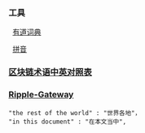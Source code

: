### 工具

   [有道词典](http://dict.youdao.com)
   
   [拼音](http://fanyu.baidu.com)

### [区块链术语中英对照表](https://blog.csdn.net/qq_36747842/article/details/79590065)


### [Ripple-Gateway](https://ripple.com/build/gateway-guide/#before-integration)

    "the rest of the world" : "世界各地"，
    "in this document" : "在本文当中",
